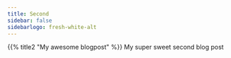 ```yaml
---
title: Second
sidebar: false
sidebarlogo: fresh-white-alt
---
```


{{% title2 "My awesome blogpost" %}}
My super sweet second blog post
